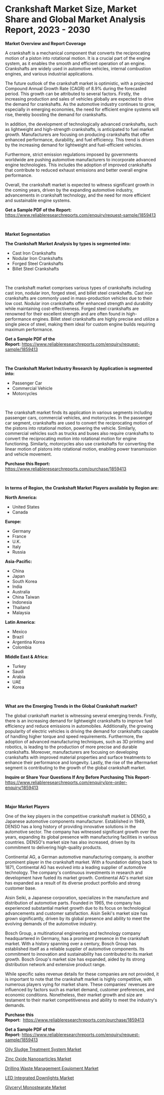 <p><h1>Crankshaft Market Size, Market Share and Global Market Analysis Report, 2023 - 2030</h1></p><p><strong>Market Overview and Report Coverage</strong></p>
<p><p>A crankshaft is a mechanical component that converts the reciprocating motion of a piston into rotational motion. It is a crucial part of the engine system, as it enables the smooth and efficient operation of an engine. Crankshafts are widely used in automotive vehicles, internal combustion engines, and various industrial applications.</p><p>The future outlook of the crankshaft market is optimistic, with a projected Compound Annual Growth Rate (CAGR) of 8.9% during the forecasted period. This growth can be attributed to several factors. Firstly, the increasing production and sales of vehicles globally are expected to drive the demand for crankshafts. As the automotive industry continues to grow, especially in emerging economies, the need for efficient engine systems will rise, thereby boosting the demand for crankshafts.</p><p>In addition, the development of technologically advanced crankshafts, such as lightweight and high-strength crankshafts, is anticipated to fuel market growth. Manufacturers are focusing on producing crankshafts that offer enhanced performance, durability, and fuel efficiency. This trend is driven by the increasing demand for lightweight and fuel-efficient vehicles.</p><p>Furthermore, strict emission regulations imposed by governments worldwide are pushing automotive manufacturers to incorporate advanced engine technologies. This includes the adoption of improved crankshafts that contribute to reduced exhaust emissions and better overall engine performance.</p><p>Overall, the crankshaft market is expected to witness significant growth in the coming years, driven by the expanding automotive industry, advancements in crankshaft technology, and the need for more efficient and sustainable engine systems.</p></p>
<p><strong>Get a Sample PDF of the Report:</strong> <a href="https://www.reliableresearchreports.com/enquiry/request-sample/1859413">https://www.reliableresearchreports.com/enquiry/request-sample/1859413</a></p>
<p>&nbsp;</p>
<p><strong>Market Segmentation</strong></p>
<p><strong>The Crankshaft Market Analysis by types is segmented into:</strong></p>
<p><ul><li>Cast Iron Crankshafts</li><li>Nodular Iron Crankshafts</li><li>Forged Steel Crankshafts</li><li>Billet Steel Crankshafts</li></ul></p>
<p>&nbsp;</p>
<p><p>The crankshaft market comprises various types of crankshafts including cast iron, nodular iron, forged steel, and billet steel crankshafts. Cast iron crankshafts are commonly used in mass-production vehicles due to their low cost. Nodular iron crankshafts offer enhanced strength and durability while maintaining cost-effectiveness. Forged steel crankshafts are renowned for their excellent strength and are often found in high-performance engines. Billet steel crankshafts are highly precise and utilize a single piece of steel, making them ideal for custom engine builds requiring maximum performance.</p></p>
<p><strong>Get a Sample PDF of the Report:</strong>&nbsp;<a href="https://www.reliableresearchreports.com/enquiry/request-sample/1859413">https://www.reliableresearchreports.com/enquiry/request-sample/1859413</a></p>
<p>&nbsp;</p>
<p><strong>The Crankshaft Market Industry Research by Application is segmented into:</strong></p>
<p><ul><li>Passenger Car</li><li>Commercial Vehicle</li><li>Motorcycles</li></ul></p>
<p>&nbsp;</p>
<p><p>The crankshaft market finds its application in various segments including passenger cars, commercial vehicles, and motorcycles. In the passenger car segment, crankshafts are used to convert the reciprocating motion of the pistons into rotational motion, powering the vehicle. Similarly, commercial vehicles such as trucks and buses also require crankshafts to convert the reciprocating motion into rotational motion for engine functioning. Similarly, motorcycles also use crankshafts for converting the linear motion of pistons into rotational motion, enabling power transmission and vehicle movement.</p></p>
<p><strong>Purchase this Report:</strong>&nbsp; <a href="https://www.reliableresearchreports.com/purchase/1859413">https://www.reliableresearchreports.com/purchase/1859413</a></p>
<p>&nbsp;</p>
<p><strong>In terms of Region, the Crankshaft Market Players available by Region are:</strong></p>
<p>
    <p> <strong> North America: </strong>
        <ul>
            <li>United States</li>
            <li>Canada</li>
        </ul>
        </p> 
    <p> <strong> Europe: </strong>
        <ul>
            <li>Germany</li>
            <li>France</li>
            <li>U.K.</li>
            <li>Italy</li>
            <li>Russia</li>
        </ul>
        </p> 
    <p> <strong> Asia-Pacific: </strong>
        <ul>
            <li>China</li>
            <li>Japan</li>
            <li>South Korea</li>
            <li>India</li>
            <li>Australia</li>
            <li>China Taiwan</li>
            <li>Indonesia</li>
            <li>Thailand</li>
            <li>Malaysia</li>
        </ul>
        </p> 
    <p> <strong> Latin America: </strong>
        <ul>
            <li>Mexico</li>
            <li>Brazil</li>
            <li>Argentina Korea</li>
            <li>Colombia</li>
        </ul>
        </p> 
    <p> <strong> Middle East & Africa: </strong>
        <ul>
            <li>Turkey</li>
            <li>Saudi</li>
            <li>Arabia</li>
            <li>UAE</li>
            <li>Korea</li>
        </ul>
    </p>
    </p>
<p>&nbsp;</p>
<p><strong>What are the Emerging Trends in the Global Crankshaft market?</strong></p>
<p><p>The global crankshaft market is witnessing several emerging trends. Firstly, there is an increasing demand for lightweight crankshafts to improve fuel efficiency and reduce emissions in automobiles. Additionally, the growing popularity of electric vehicles is driving the demand for crankshafts capable of handling higher torque and speed requirements. Furthermore, the adoption of advanced manufacturing techniques, such as 3D printing and robotics, is leading to the production of more precise and durable crankshafts. Moreover, manufacturers are focusing on developing crankshafts with improved material properties and surface treatments to enhance their performance and longevity. Lastly, the rise of the aftermarket segment is contributing to the growth of the global crankshaft market.</p></p>
<p><strong>Inquire or Share Your Questions If Any Before Purchasing This Report</strong>- <a href="https://www.reliableresearchreports.com/enquiry/pre-order-enquiry/1859413">https://www.reliableresearchreports.com/enquiry/pre-order-enquiry/1859413</a></p>
<p>&nbsp;</p>
<p><strong>Major Market Players</strong></p>
<p><p>One of the key players in the competitive crankshaft market is DENSO, a Japanese automotive components manufacturer. Established in 1949, DENSO has a long history of providing innovative solutions in the automotive sector. The company has witnessed significant growth over the years, expanding its global presence with manufacturing facilities in various countries. DENSO's market size has also increased, driven by its commitment to delivering high-quality products.</p><p>Continental AG, a German automotive manufacturing company, is another prominent player in the crankshaft market. With a foundation dating back to 1871, Continental AG has evolved into a leading supplier of automotive technology. The company's continuous investments in research and development have fueled its market growth. Continental AG's market size has expanded as a result of its diverse product portfolio and strong customer base.</p><p>Aisin Seiki, a Japanese corporation, specializes in the manufacture and distribution of automotive parts. Founded in 1965, the company has experienced substantial market growth due to its focus on technological advancements and customer satisfaction. Aisin Seiki's market size has grown significantly, driven by its global presence and ability to meet the evolving demands of the automotive industry.</p><p>Bosch Group, a multinational engineering and technology company headquartered in Germany, has a prominent presence in the crankshaft market. With a history spanning over a century, Bosch Group has established itself as a reliable supplier of automotive components. Its commitment to innovation and sustainability has contributed to its market growth. Bosch Group's market size has expanded, aided by its strong distribution network and extensive product range.</p><p>While specific sales revenue details for these companies are not provided, it is important to note that the crankshaft market is highly competitive, with numerous players vying for market share. These companies' revenues are influenced by factors such as market demand, customer preferences, and economic conditions. Nonetheless, their market growth and size are testament to their market competitiveness and ability to meet the industry's demands.</p></p>
<p><strong>Purchase this Report:</strong>&nbsp;&nbsp;<a href="https://www.reliableresearchreports.com/purchase/1859413">https://www.reliableresearchreports.com/purchase/1859413</a></p>
<p></p>
<p><strong>Get a Sample PDF of the Report:</strong>&nbsp;<a href="https://www.reliableresearchreports.com/enquiry/request-sample/1859413">https://www.reliableresearchreports.com/enquiry/request-sample/1859413</a></p>
<p><p><a href="https://medium.com/@jackyhammes/oily-sludge-treatment-system-market-insight-market-trends-growth-forecasted-from-2023-to-2030-71968d003901">Oily Sludge Treatment System Market</a></p><p><a href="https://github.com/aashishrp02/Market-Research-Report-List-1/blob/main/zinc-oxide-nanoparticles-market.md">Zinc Oxide Nanoparticles Market</a></p><p><a href="https://medium.com/@malliekozey2023/drilling-waste-management-equipment-market-report-reveals-the-latest-trends-and-growth-cce01a0ceb6f">Drilling Waste Management Equipment Market</a></p><p><a href="https://medium.com/@rahulv.reportprime/decoding-led-integrated-downlights-market-metrics-market-share-trends-and-growth-patterns-ea7ec013e426">LED Integrated Downlights Market</a></p><p><a href="https://github.com/aasishrp01/Market-Research-Report-List-1/blob/main/glyceryl-monostearate-market.md">Glyceryl Monostearate Market</a></p></p>